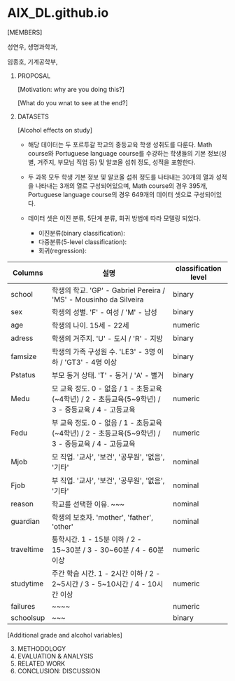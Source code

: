 # AIX_DL.github.io


[MEMBERS]

성연우, 생명과학과, 

임종호, 기계공학부, 

1. PROPOSAL

   [Motivation: why are you doing this?]

   [What do you wnat to see at the end?]

2. DATASETS

   [Alcohol effects on study]
   - 해당 데이터는 두 포르투갈 학교의 중등교육 학생 성취도를 다룬다. Math course와 Portuguese language course를 수강하는 학생들의 기본 정보(성별, 거주지, 부모님 직업 등) 및 알코올 섭취 정도, 성적을 포함한다.
   - 두 과목 모두 학생 기본 정보 및 알코올 섭취 정도를 나타내는 30개의 열과 성적을 나타내는 3개의 열로 구성되어있으며, Math course의 경우 395개, Portuguese language course의 경우 649개의 데이터 셋으로 구성되어있다.
   - 데이터 셋은 이진 분류, 5단계 분류, 회귀 방법에 따라 모델링 되었다.

      - 이진분류(binary classification):
      - 다중분류(5-level classification):
      - 회귀(regression):

  |Columns|설명|classification level|
  |---|---|----|
  |school|학생의 학교. 'GP' - Gabriel Pereira / 'MS' - Mousinho da Silveira|binary|
  |sex|학생의 성별. 'F' - 여성 / 'M' - 남성|binary|
  |age|학생의 나이. 15세 - 22세|numeric|
  |adress|학생의 거주지. 'U' - 도시 / 'R' - 지방|binary|
  |famsize|학생의 가족 구성원 수. 'LE3' - 3명 이하 / 'GT3' - 4명 이상|binary|
  |Pstatus|부모 동거 상태. 'T' - 동거 / 'A' - 별거|binary|
  |Medu|모 교육 정도. 0 - 없음 / 1 - 초등교육(~4학년) / 2 - 초등교육(5~9학년) / 3 - 중등교육 / 4 - 고등교육|numeric|
  |Fedu|부 교육 정도. 0 - 없음 / 1 - 초등교육(~4학년) / 2 - 초등교육(5~9학년) / 3 - 중등교육 / 4 - 고등교육|numeric|
  |Mjob|모 직업. '교사', '보건', '공무원', '없음', '기타'|nominal|
  |Fjob|부 직업. '교사', '보건', '공무원', '없음', '기타'|nominal|
  |reason|학교를 선택한 이유. ~~~|nominal|
  |guardian|학생의 보호자. 'mother', 'father', 'other'|nominal|
  |traveltime|통학시간. 1 - 15분 이하 / 2 - 15~30분 / 3 - 30~60분 / 4 - 60분 이상|numeric|
  |studytime|주간 학습 시간. 1 - 2시간 이하 / 2 - 2~5시간 / 3 - 5~10시간 / 4 - 10시간 이상|numeric|
  |failures|~~~~|numeric|
  |schoolsup|~~~|binary|

  

  [Additional grade and alcohol variables]

3. METHODOLOGY
4. EVALUATION & ANALYSIS
5. RELATED WORK
6. CONCLUSION: DISCUSSION
